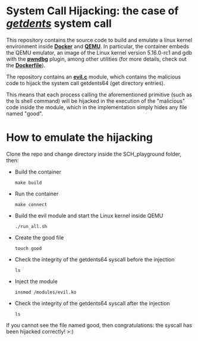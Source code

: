 # System Call Hijacking: the case of [**_getdents_**](https://man7.org/linux/man-pages/man2/getdents.2.html) system call

This repository contains the source code to build and emulate a linux kernel environment inside [**Docker**](https://www.docker.com/) and [**QEMU**](https://www.qemu.org/).
In particular, the container embeds the QEMU emulator, an image of the Linux kernel version 5.16.0-rc1 and gdb with the [**pwndbg**](https://github.com/pwndbg/pwndbg) plugin, among other utilities (for more details, check out the [**Dockerfile**](https://github.com/LeoGori/SCH_playground/blob/main/Dockerfile)).

The repository contains an [**evil.c**](https://github.com/LeoGori/SCH_playground/tree/main/demos/modules/evil.c) module, which contains the malicious code to hijack the system call getdents64 (get directory entries).

This means that each process calling the aforementioned primitive (such as the ls shell command) will be hijacked in the execution of the "malicious" code inside the module, which in the implementation simply hides any file named "good".

# How to emulate the hijacking

Clone the repo and change directory inside the SCH_playground folder, then:

- Build the container
    ```
    make build
    ```
- Run the container
    ```
    make connect
    ```
- Build the evil module and start the Linux kernel inside QEMU 
    ```
    ./run_all.sh
    ```
- Create the good file
    ```
    touch good
    ```
- Check the integrity of the getdents64 syscall before the injection
    ```
    ls
    ```
- Inject the module
    ```
    insmod /modules/evil.ko
    ```
- Check the integrity of the getdents64 syscall after the injection
    ```
    ls
    ```

If you cannot see the file named good, then congratulations: the syscall has been hijacked correctly! >:)